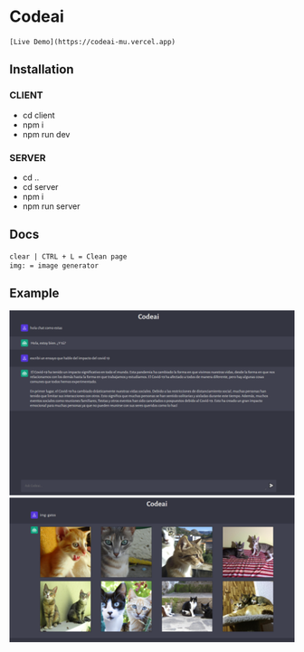 # Codeai

```
[Live Demo](https://codeai-mu.vercel.app)
```

## Installation

### CLIENT

-   cd client
-   npm i
-   npm run dev

### SERVER

-   cd ..
-   cd server
-   npm i
-   npm run server

## Docs

```
clear | CTRL + L = Clean page
img: = image generator
```

## Example

![alt text](./client/assets/codeai1.png)
![alt text](./client/assets/codeai2.png)

